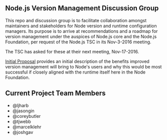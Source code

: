 ## Node.js Version Management Discussion Group

This repo and discussion group is to facilitate collaboration amongst
maintainers and stakeholders for Node version and runtime configuration managers.
Its purpose is to arrive at recommendations and a roadmap for version
management under the auspices of Node.js core and the Node.js Foundation, per
request of the Node.js TSC in its Nov-3-2016 meeting.

The TSC has asked for these at their next meeting, Nov-17-2016.

[Initial Proposal](./initial_proposal.md) provides an initial description of
the benefits improved version management will bring to Node's users and why
this would be most successful if closely aligned with the runtime itself
here in the Node Foundation.

## Current Project Team Members

* @ljharb
* @jasongin
* @coreybutler
* @tjwebb
* @marcelklehr
* @joshgav

